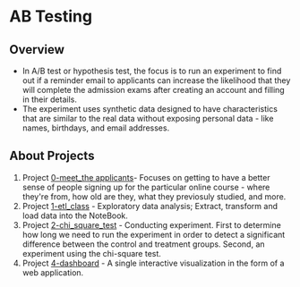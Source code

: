 # AB Testing

## Overview
- In A/B test or hypothesis test, the focus is to run an experiment to find out if a reminder email to applicants can increase the likelihood that they will complete the admission exams after creating an account and filling in their details.
- The experiment uses synthetic data designed to have characteristics that are similar to the real data without exposing personal data - like names, birthdays, and email addresses.
## About Projects
1. Project [0-meet_the applicants](0-meet_course_applicants.ipynb)- Focuses on getting to have a better sense of people signing up for the particular online course - where they're from, how old are they, what they previosuly studied, and more. 
2. Project [1-etl_class](1-etl_class.ipynb) - Exploratory data analysis; Extract, transform and load data into the NoteBook.
3. Project [2-chi_square_test](2-chi_square_test.ipynb) - Conducting experiment. First to determine how long we need to run the experiment in order to detect a significant difference between the control and treatment groups. Second, an experiment using the chi-square test.
4. Project [4-dashboard](4-dashboard.ipynb) - A single interactive visualization in the form of a web application. 

